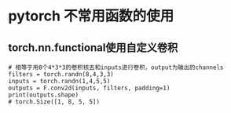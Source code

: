 # pytorch 不常用函数的使用
## torch.nn.functional使用自定义卷积

```
# 相等于用8个4*3*3的卷积核去和inputs进行卷积，output为输出的channels
filters = torch.randn(8,4,3,3)
inputs = torch.randn(1,4,5,5)
outputs = F.conv2d(inputs, filters, padding=1)
print(outputs.shape)
# torch.Size([1, 8, 5, 5])
```